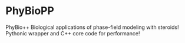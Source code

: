 # PhyBioPP

PhyBio++  Biological applications of phase-field modeling with steroids! Pythonic wrapper and C++ core code for performance!